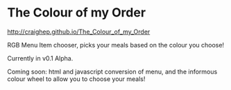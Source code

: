 # The Colour of my Order
http://craighep.github.io/The_Colour_of_my_Order

RGB Menu Item chooser, picks your meals based on the colour you choose!

Currently in v0.1 Alpha.

Coming soon: html and javascript conversion of menu, and the informous colour wheel to allow you to choose your meals!
